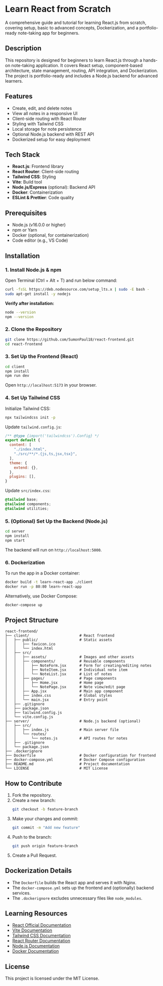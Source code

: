 # Learn React from Scratch

A comprehensive guide and tutorial for learning React.js from scratch, covering setup, basic to advanced concepts, Dockerization, and a portfolio-ready note-taking app for beginners.

## Description
This repository is designed for beginners to learn React.js through a hands-on note-taking application. It covers React setup, component-based architecture, state management, routing, API integration, and Dockerization. The project is portfolio-ready and includes a Node.js backend for advanced learners.

## Features
- Create, edit, and delete notes
- View all notes in a responsive UI
- Client-side routing with React Router
- Styling with Tailwind CSS
- Local storage for note persistence
- Optional Node.js backend with REST API
- Dockerized setup for easy deployment

## Tech Stack
- **React.js**: Frontend library
- **React Router**: Client-side routing
- **Tailwind CSS**: Styling
- **Vite**: Build tool
- **Node.js/Express** (optional): Backend API
- **Docker**: Containerization
- **ESLint & Prettier**: Code quality

## Prerequisites
- Node.js (v16.0.0 or higher)
- npm or Yarn
- Docker (optional, for containerization)
- Code editor (e.g., VS Code)

## Installation

### 1. Install Node.js & npm
Open Terminal (Ctrl + Alt + T) and run below command:
```bash
curl -fsSL https://deb.nodesource.com/setup_lts.x | sudo -E bash -
sudo apt-get install -y nodejs
```
**Verify after installation:**
```bash
node --version
npm --version
```
### 2. Clone the Repository
```bash
git clone https://github.com/SumonPaul18/react-frontend.git
cd react-frontend
```

### 3. Set Up the Frontend (React)
```bash
cd client
npm install
npm run dev
```
Open `http://localhost:5173` in your browser.

### 4. Set Up Tailwind CSS
Initialize Tailwind CSS:
```bash
npx tailwindcss init -p
```

Update `tailwind.config.js`:
```javascript
/** @type {import('tailwindcss').Config} */
export default {
  content: [
    "./index.html",
    "./src/**/*.{js,ts,jsx,tsx}",
  ],
  theme: {
    extend: {},
  },
  plugins: [],
}
```

Update `src/index.css`:
```css
@tailwind base;
@tailwind components;
@tailwind utilities;
```

### 5. (Optional) Set Up the Backend (Node.js)
```bash
cd server
npm install
npm start
```
The backend will run on `http://localhost:5000`.

### 6. Dockerization
To run the app in a Docker container:
```bash
docker build -t learn-react-app ./client
docker run -p 80:80 learn-react-app
```

Alternatively, use Docker Compose:
```bash
docker-compose up
```

## Project Structure
```
react-frontend/
├── client/                       # React frontend
│   ├── public/                   # Static assets
│   │   ├── favicon.ico
│   │   └── index.html
│   ├── src/
│   │   ├── assets/               # Images and other assets
│   │   ├── components/           # Reusable components
│   │   │   ├── NoteForm.jsx      # Form for creating/editing notes
│   │   │   ├── NoteItem.jsx      # Individual note item
│   │   │   └── NoteList.jsx      # List of notes
│   │   ├── pages/                # Page components
│   │   │   ├── Home.jsx          # Home page
│   │   │   └── NotePage.jsx      # Note view/edit page
│   │   ├── App.jsx               # Main app component
│   │   ├── index.css             # Global styles
│   │   └── main.jsx              # Entry point
│   ├── .gitignore
│   ├── package.json
│   ├── tailwind.config.js
│   └── vite.config.js
├── server/                       # Node.js backend (optional)
│   ├── src/
│   │   ├── index.js              # Main server file
│   │   └── routes/
│   │       └── notes.js          # API routes for notes
│   ├── .gitignore
│   └── package.json
├── .dockerignore
├── Dockerfile                    # Docker configuration for frontend
├── docker-compose.yml            # Docker Compose configuration
├── README.md                     # Project documentation
└── LICENSE                       # MIT License
```

## How to Contribute
1. Fork the repository.
2. Create a new branch:
   ```bash
   git checkout -b feature-branch
   ```
3. Make your changes and commit:
   ```bash
   git commit -m "Add new feature"
   ```
4. Push to the branch:
   ```bash
   git push origin feature-branch
   ```
5. Create a Pull Request.

## Dockerization Details
- The `Dockerfile` builds the React app and serves it with Nginx.
- The `docker-compose.yml` sets up the frontend and (optionally) backend services.
- The `.dockerignore` excludes unnecessary files like `node_modules`.

## Learning Resources
- [React Official Documentation](https://react.dev)
- [Vite Documentation](https://vitejs.dev)
- [Tailwind CSS Documentation](https://tailwindcss.com)
- [React Router Documentation](https://reactrouter.com)
- [Node.js Documentation](https://nodejs.org)
- [Docker Documentation](https://docs.docker.com)

## License
This project is licensed under the MIT License.

